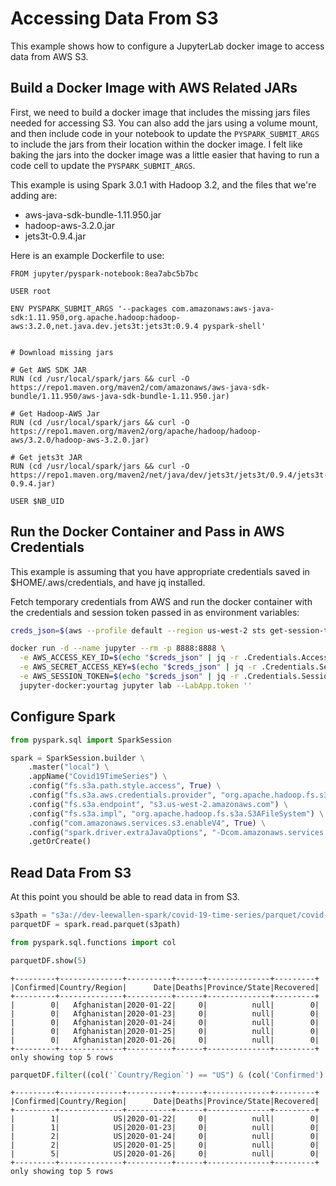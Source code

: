 # Accessing Data From S3

This example shows how to configure a JupyterLab docker image to access data from AWS S3.

## Build a Docker Image with AWS Related JARs

First, we need to build a docker image that includes the missing jars files needed for accessing S3. You can also add the jars using a volume mount, and then include code in your notebook to update the `PYSPARK_SUBMIT_ARGS` to include the jars from their location within the docker image. I felt like baking the jars into the docker image was a little easier that having to run a code cell to update the `PYSPARK_SUBMIT_ARGS`.

This example is using Spark 3.0.1 with Hadoop 3.2, and the files that we're adding are:

* aws-java-sdk-bundle-1.11.950.jar
* hadoop-aws-3.2.0.jar
* jets3t-0.9.4.jar

Here is an example Dockerfile to use:

```
FROM jupyter/pyspark-notebook:8ea7abc5b7bc

USER root

ENV PYSPARK_SUBMIT_ARGS '--packages com.amazonaws:aws-java-sdk:1.11.950,org.apache.hadoop:hadoop-aws:3.2.0,net.java.dev.jets3t:jets3t:0.9.4 pyspark-shell'


# Download missing jars

# Get AWS SDK JAR
RUN (cd /usr/local/spark/jars && curl -O https://repo1.maven.org/maven2/com/amazonaws/aws-java-sdk-bundle/1.11.950/aws-java-sdk-bundle-1.11.950.jar)

# Get Hadoop-AWS Jar
RUN (cd /usr/local/spark/jars && curl -O https://repo1.maven.org/maven2/org/apache/hadoop/hadoop-aws/3.2.0/hadoop-aws-3.2.0.jar)

# Get jets3t JAR
RUN (cd /usr/local/spark/jars && curl -O https://repo1.maven.org/maven2/net/java/dev/jets3t/jets3t/0.9.4/jets3t-0.9.4.jar)

USER $NB_UID
```


## Run the Docker Container and Pass in AWS Credentials

This example is assuming that you have appropriate credentials saved in $HOME/.aws/credentials, and have jq installed.

Fetch temporary credentials from AWS and run the docker container with the credentials and session token passed in as environment variables:

```bash
creds_json=$(aws --profile default --region us-west-2 sts get-session-token)

docker run -d --name jupyter --rm -p 8888:8888 \
  -e AWS_ACCESS_KEY_ID=$(echo "$creds_json" | jq -r .Credentials.AccessKeyId) \
  -e AWS_SECRET_ACCESS_KEY=$(echo "$creds_json" | jq -r .Credentials.SecretAccessKey) \
  -e AWS_SESSION_TOKEN=$(echo "$creds_json" | jq -r .Credentials.SessionToken) \
  jupyter-docker:yourtag jupyter lab --LabApp.token ''
```


## Configure Spark


```python
from pyspark.sql import SparkSession
```


```python
spark = SparkSession.builder \
    .master("local") \
    .appName("Covid19TimeSeries") \
    .config("fs.s3a.path.style.access", True) \
    .config("fs.s3a.aws.credentials.provider", "org.apache.hadoop.fs.s3a.TemporaryAWSCredentialsProvider") \
    .config("fs.s3a.endpoint", "s3.us-west-2.amazonaws.com") \
    .config("fs.s3a.impl", "org.apache.hadoop.fs.s3a.S3AFileSystem") \
    .config("com.amazonaws.services.s3.enableV4", True) \
    .config("spark.driver.extraJavaOptions", "-Dcom.amazonaws.services.s3.enableV4=true") \
    .getOrCreate()
```

## Read Data From S3

At this point you should be able to read data in from S3.


```python
s3path = "s3a://dev-leewallen-spark/covid-19-time-series/parquet/covid-19.parquet"
parquetDF = spark.read.parquet(s3path)
```


```python
from pyspark.sql.functions import col 
```


```python
parquetDF.show(5)
```

    +---------+--------------+----------+------+--------------+---------+
    |Confirmed|Country/Region|      Date|Deaths|Province/State|Recovered|
    +---------+--------------+----------+------+--------------+---------+
    |        0|   Afghanistan|2020-01-22|     0|          null|        0|
    |        0|   Afghanistan|2020-01-23|     0|          null|        0|
    |        0|   Afghanistan|2020-01-24|     0|          null|        0|
    |        0|   Afghanistan|2020-01-25|     0|          null|        0|
    |        0|   Afghanistan|2020-01-26|     0|          null|        0|
    +---------+--------------+----------+------+--------------+---------+
    only showing top 5 rows
    



```python
parquetDF.filter((col('`Country/Region`') == "US") & (col('Confirmed') > 0)).show(5)
```

    +---------+--------------+----------+------+--------------+---------+
    |Confirmed|Country/Region|      Date|Deaths|Province/State|Recovered|
    +---------+--------------+----------+------+--------------+---------+
    |        1|            US|2020-01-22|     0|          null|        0|
    |        1|            US|2020-01-23|     0|          null|        0|
    |        2|            US|2020-01-24|     0|          null|        0|
    |        2|            US|2020-01-25|     0|          null|        0|
    |        5|            US|2020-01-26|     0|          null|        0|
    +---------+--------------+----------+------+--------------+---------+
    only showing top 5 rows
    

